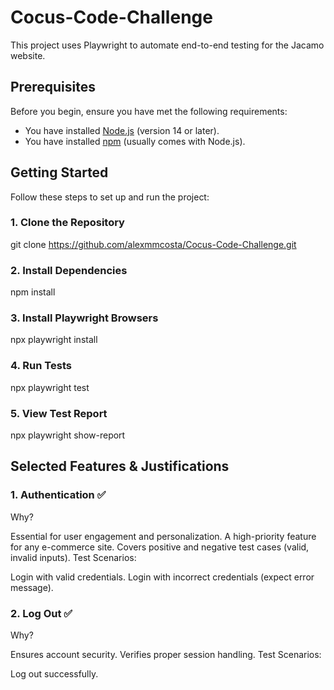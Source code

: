 # Cocus-Code-Challenge
 
This project uses Playwright to automate end-to-end testing for the Jacamo website.

## Prerequisites

Before you begin, ensure you have met the following requirements:

- You have installed [Node.js](https://nodejs.org/) (version 14 or later).
- You have installed [npm](https://www.npmjs.com/) (usually comes with Node.js).

## Getting Started

Follow these steps to set up and run the project:

### 1. Clone the Repository

git clone https://github.com/alexmmcosta/Cocus-Code-Challenge.git

### 2. Install Dependencies

npm install

### 3. Install Playwright Browsers

npx playwright install

### 4. Run Tests

npx playwright test

### 5. View Test Report

npx playwright show-report

## Selected Features & Justifications

### 1. Authentication ✅
Why?

Essential for user engagement and personalization.
A high-priority feature for any e-commerce site.
Covers positive and negative test cases (valid, invalid inputs).
Test Scenarios:

Login with valid credentials.
Login with incorrect credentials (expect error message).

### 2. Log Out ✅
Why?

Ensures account security.
Verifies proper session handling.
Test Scenarios:

Log out successfully.

